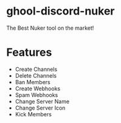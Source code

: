 # ghool-discord-nuker
The Best Nuker tool on the market!

# Features
- Create Channels
- Delete Channels
- Ban Members
- Create Webhooks
- Spam Webhooks
- Change Server Name
- Change Server Icon
- Kick Members
